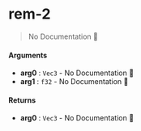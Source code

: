 # rem\-2

> No Documentation 🚧

#### Arguments

- **arg0** : `Vec3` \- No Documentation 🚧
- **arg1** : `f32` \- No Documentation 🚧

#### Returns

- **arg0** : `Vec3` \- No Documentation 🚧